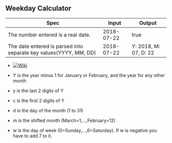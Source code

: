 ## Weekday Calculator

|Spec|Input|Output|
|-|-|-|
|The number entered is a real date.|2018-07-22|true|
|The date entered is parsed into separate key values(YYYY, MM, DD)|2018-07-22|Y: 2018, M: 07, D: 22|



* [![Wiki](https://wikimedia.org/api/rest_v1/media/math/render/svg/4eaab594fb0c6eb1750c61b90de736a73fe821c0)](https://en.wikipedia.org/wiki/Determination_of_the_day_of_the_week)

* Y is the year minus 1 for January or February, and the year for any other month
* y is the last 2 digits of Y
* c is the first 2 digits of Y
* d is the day of the month (1 to 31)
* m is the shifted month (March=1,...,February=12)
* w is the day of week (0=Sunday,...,6=Saturday). If w is negative you have to add 7 to it.
